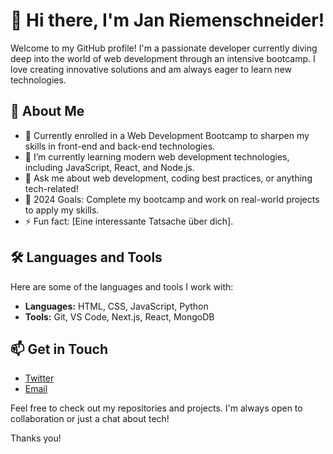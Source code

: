 # 👋 Hi there, I'm Jan Riemenschneider!

Welcome to my GitHub profile! I'm a passionate developer currently diving deep into the world of web development through an intensive bootcamp. I love creating innovative solutions and am always eager to learn new technologies.

## 🚀 About Me

- 💼 Currently enrolled in a Web Development Bootcamp to sharpen my skills in front-end and back-end technologies.
- 🌱 I’m currently learning modern web development technologies, including JavaScript, React, and Node.js.
- 💬 Ask me about web development, coding best practices, or anything tech-related!
- 🎯 2024 Goals: Complete my bootcamp and work on real-world projects to apply my skills.
- ⚡ Fun fact: [Eine interessante Tatsache über dich].

## 🛠️ Languages and Tools

Here are some of the languages and tools I work with:

- **Languages:** HTML, CSS, JavaScript, Python
- **Tools:** Git, VS Code, Next.js, React, MongoDB

## 📫 Get in Touch

- [Twitter](https://x.com/jan12121995)
- [Email](jan-riemenschenider@hotmail.de)

Feel free to check out my repositories and projects. I'm always open to collaboration or just a chat about tech!

Thanks you!
